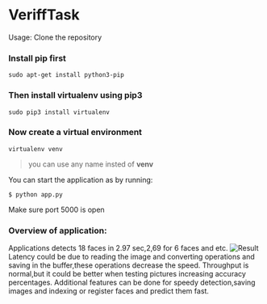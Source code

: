 # VeriffTask
Usage:
Clone the repository
### Install **pip** first

    sudo apt-get install python3-pip

### Then install **virtualenv** using pip3

    sudo pip3 install virtualenv 

### Now create a virtual environment 

    virtualenv venv 

>you can use any name insted of **venv**

You can start the application as by running:
```
$ python app.py
```
Make sure port 5000 is open

### Overview of application:
Applications detects 18 faces in 2.97 sec,2,69 for 6 faces and etc.
![Result](https://github.com/Mansurlzd/VeriffTask/blob/master/Capture.PNG)
Latency could be due to reading the image and converting operations and saving in the  buffer,these operations decrease the speed.
Throughput is normal,but it could be better when testing  pictures increasing accuracy percentages.
Additional features can be done for speedy detection,saving images and indexing or register faces and predict them fast.
